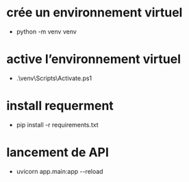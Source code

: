 
# crée un environnement virtuel
- python -m venv venv
# active l’environnement virtuel
- .\venv\Scripts\Activate.ps1
# install requerment
- pip install -r requirements.txt 
# lancement de API
- uvicorn app.main:app --reload
